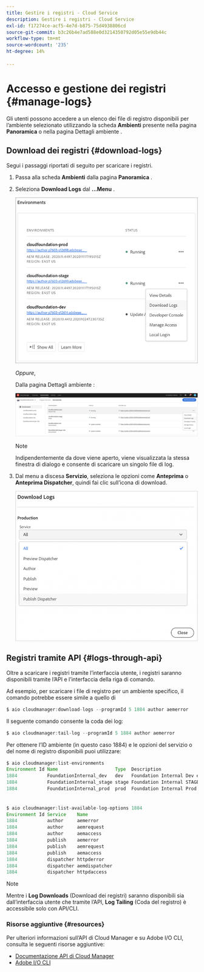 ```yaml
---
title: Gestire i registri - Cloud Service
description: Gestire i registri - Cloud Service
exl-id: f17274ce-acf5-4e7d-b875-75d4938806cd
source-git-commit: b3c26b4e7ad588e0d3214350792d05e55e9db44c
workflow-type: tm+mt
source-wordcount: '235'
ht-degree: 14%

---
```


# Accesso e gestione dei registri {#manage-logs}

Gli utenti possono accedere a un elenco dei file di registro disponibili per l’ambiente selezionato utilizzando la scheda **Ambienti** presente nella pagina **Panoramica** o nella pagina Dettagli ambiente .

## Download dei registri {#download-logs}

Segui i passaggi riportati di seguito per scaricare i registri.

1. Passa alla scheda **Ambienti** dalla pagina **Panoramica** .

1. Seleziona **Download Logs** dal **...Menu** .

   ![](assets/download-logs1.png)

   *Oppure*,

   Dalla pagina Dettagli ambiente :

   ![](assets/download-logs.png)

   >[!NOTE]
   >Indipendentemente da dove viene aperto, viene visualizzata la stessa finestra di dialogo e consente di scaricare un singolo file di log.

1. Dal menu a discesa **Servizio**, seleziona le opzioni come **Anteprima** o **Anteprima Dispatcher**, quindi fai clic sull’icona di download.

   ![](assets/download-preview.png)


## Registri tramite API {#logs-through-api}

Oltre a scaricare i registri tramite l’interfaccia utente, i registri saranno disponibili tramite l’API e l’interfaccia della riga di comando.

Ad esempio, per scaricare i file di registro per un ambiente specifico, il comando potrebbe essere simile a quello di

```java
$ aio cloudmanager:download-logs --programId 5 1884 author aemerror
```

Il seguente comando consente la coda dei log:

```java
$ aio cloudmanager:tail-log --programId 5 1884 author aemerror
```

Per ottenere l’ID ambiente (in questo caso 1884) e le opzioni del servizio o del nome di registro disponibili puoi utilizzare:

```java
$ aio cloudmanager:list-environments
Environment Id Name                     Type  Description                          
1884           FoundationInternal_dev   dev   Foundation Internal Dev environment  
1884           FoundationInternal_stage stage Foundation Internal STAGE environment
1884           FoundationInternal_prod  prod  Foundation Internal Prod environment
 
 
$ aio cloudmanager:list-available-log-options 1884
Environment Id Service    Name         
1884           author     aemerror     
1884           author     aemrequest   
1884           author     aemaccess    
1884           publish    aemerror     
1884           publish    aemrequest   
1884           publish    aemaccess    
1884           dispatcher httpderror   
1884           dispatcher aemdispatcher
1884           dispatcher httpdaccess
```

>[!NOTE]
>Mentre i **Log Downloads** (Download dei registri) saranno disponibili sia dall’interfaccia utente che tramite l’API, **Log Tailing** (Coda del registro) è accessibile solo con API/CLI.

### Risorse aggiuntive {#resources}

Per ulteriori informazioni sull’API di Cloud Manager e su Adobe I/O CLI, consulta le seguenti risorse aggiuntive:

* [Documentazione API di Cloud Manager](https://www.adobe.io/apis/experiencecloud/cloud-manager/docs.html)
* [Adobe I/O CLI](https://github.com/adobe/aio-cli-plugin-cloudmanager)
